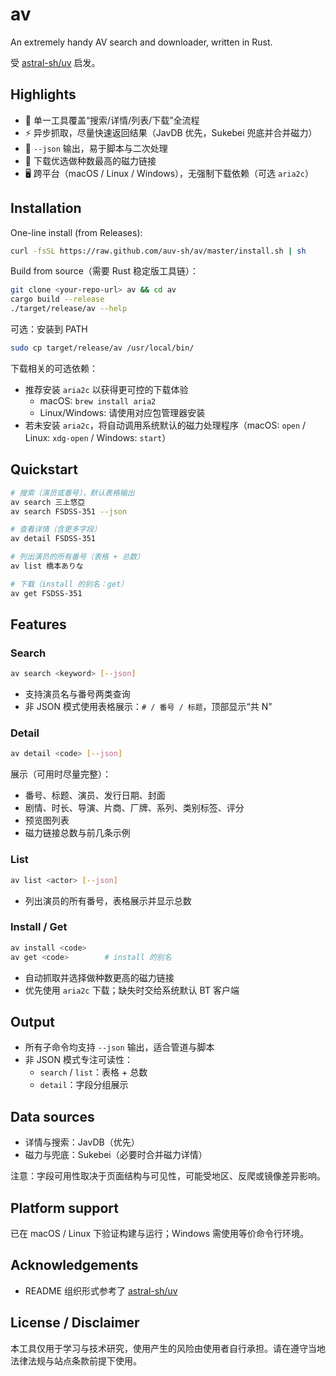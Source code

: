 # av

An extremely handy AV search and downloader, written in Rust.

受 [astral-sh/uv](https://github.com/astral-sh/uv) 启发。

## Highlights

- 🚀 单一工具覆盖“搜索/详情/列表/下载”全流程
- ⚡️ 异步抓取，尽量快速返回结果（JavDB 优先，Sukebei 兜底并合并磁力）
- 🧾 `--json` 输出，易于脚本与二次处理
- 🧲 下载优选做种数最高的磁力链接
- 🖥️ 跨平台（macOS / Linux / Windows），无强制下载依赖（可选 `aria2c`）

## Installation

One-line install (from Releases):

```bash
curl -fsSL https://raw.github.com/auv-sh/av/master/install.sh | sh
```

Build from source（需要 Rust 稳定版工具链）：

```bash
git clone <your-repo-url> av && cd av
cargo build --release
./target/release/av --help
```

可选：安装到 PATH

```bash
sudo cp target/release/av /usr/local/bin/
```

下载相关的可选依赖：

- 推荐安装 `aria2c` 以获得更可控的下载体验
  - macOS: `brew install aria2`
  - Linux/Windows: 请使用对应包管理器安装
- 若未安装 `aria2c`，将自动调用系统默认的磁力处理程序（macOS: `open` / Linux: `xdg-open` / Windows: `start`）

## Quickstart

```bash
# 搜索（演员或番号），默认表格输出
av search 三上悠亞
av search FSDSS-351 --json

# 查看详情（含更多字段）
av detail FSDSS-351

# 列出演员的所有番号（表格 + 总数）
av list 橋本ありな

# 下载（install 的别名：get）
av get FSDSS-351
```

## Features

### Search

```bash
av search <keyword> [--json]
```

- 支持演员名与番号两类查询
- 非 JSON 模式使用表格展示：`# / 番号 / 标题`，顶部显示“共 N”

### Detail

```bash
av detail <code> [--json]
```

展示（可用时尽量完整）：

- 番号、标题、演员、发行日期、封面
- 剧情、时长、导演、片商、厂牌、系列、类别标签、评分
- 预览图列表
- 磁力链接总数与前几条示例

### List

```bash
av list <actor> [--json]
```

- 列出演员的所有番号，表格展示并显示总数

### Install / Get

```bash
av install <code>
av get <code>        # install 的别名
```

- 自动抓取并选择做种数更高的磁力链接
- 优先使用 `aria2c` 下载；缺失时交给系统默认 BT 客户端

## Output

- 所有子命令均支持 `--json` 输出，适合管道与脚本
- 非 JSON 模式专注可读性：
  - `search` / `list`：表格 + 总数
  - `detail`：字段分组展示

## Data sources

- 详情与搜索：JavDB（优先）
- 磁力与兜底：Sukebei（必要时合并磁力详情）

注意：字段可用性取决于页面结构与可见性，可能受地区、反爬或镜像差异影响。

## Platform support

已在 macOS / Linux 下验证构建与运行；Windows 需使用等价命令行环境。

## Acknowledgements

- README 组织形式参考了 [astral-sh/uv](https://github.com/astral-sh/uv)

## License / Disclaimer

本工具仅用于学习与技术研究，使用产生的风险由使用者自行承担。请在遵守当地法律法规与站点条款前提下使用。
